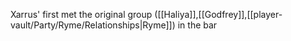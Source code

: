Xarrus' first met the original group ([[Haliya]],[[Godfrey]],[[player-vault/Party/Ryme/Relationships|Ryme]]) in the bar